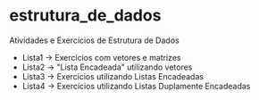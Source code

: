 # estrutura_de_dados
Atividades e Exercícios de Estrutura de Dados
* Lista1 -> Exercícios com vetores e matrizes 
* Lista2 -> "Lista Encadeada" utilizando vetores
* Lista3 -> Exercícios utilizando Listas Encadeadas
* Lista4 -> Exercícios utilizando Listas Duplamente Encadeadas
